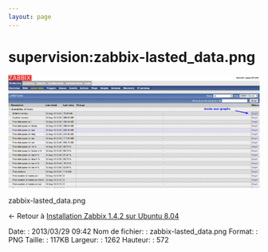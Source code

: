 ```yaml
---
layout: page
---
```


supervision:zabbix-lasted\_data.png
===================================

[![zabbix-lasted\_data.png](../../assets/media/supervision/zabbix-lasted_data.png@cache=&w=900&h=407 "zabbix-lasted_data.png")](../../assets/media/supervision/zabbix-lasted_data.png@cache= "Afficher le fichier original")

zabbix-lasted\_data.png

← Retour à [Installation Zabbix 1.4.2 sur Ubuntu
8.04](../../zabbix/zabbix-ubuntu-install-old.html "zabbix:zabbix-ubuntu-install-old")

Date:
:   2013/03/29 09:42
Nom de fichier:
:   zabbix-lasted\_data.png
Format:
:   PNG
Taille:
:   117KB
Largeur:
:   1262
Hauteur:
:   572

